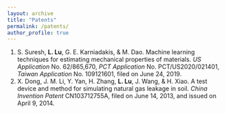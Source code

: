 ```yaml
---
layout: archive
title: "Patents"
permalink: /patents/
author_profile: true
---
```


1. S. Suresh, **L. Lu**, G. E. Karniadakis, & M. Dao. Machine learning techniques for estimating mechanical properties of materials. *US Application* No. 62/865,670, *PCT Application* No. PCT/US2020/021401, *Taiwan Application* No. 109121601, filed on June 24, 2019.
1. X. Dong, J. M. Li, Y. Yan, H. Zhang, **L. Lu**, J. Wang, & H. Xiao. A test device and method for simulating natural gas leakage in soil. *China Invention Patent* CN103712755A, filed on June 14, 2013, and issued on April 9, 2014.
